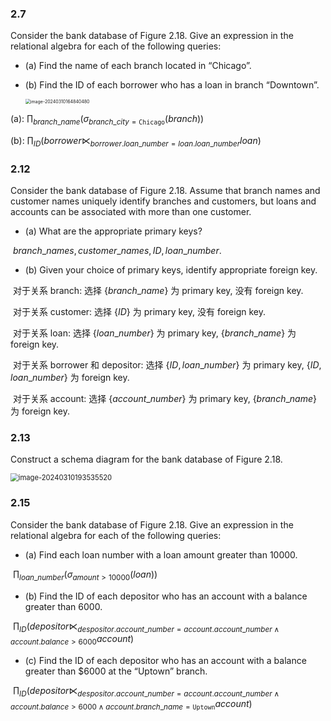 ### 2.7 

Consider the bank database of Figure 2.18. Give an expression in the relational algebra for each of the following queries: 

- (a) Find the name of each branch located in “Chicago”. 

- (b) Find the ID of each borrower who has a loan in branch “Downtown”.

  <img src="C:\Users\xieji\AppData\Roaming\Typora\typora-user-images\image-20240310164840480.png" alt="image-20240310164840480" style="zoom:50%;" />

(a): $\prod_{branch\_name}(\sigma_{branch\_city=\texttt{Chicago}}(branch))$

(b): $\prod_{ID}(borrower⋉_{borrower.loan\_number=loan.loan\_number}loan)$

### 2.12 

Consider the bank database of Figure 2.18. Assume that branch names and customer names uniquely identify branches and customers, but loans and accounts can be associated with more than one customer. 

- (a) What are the appropriate primary keys? 

​	$branch\_names, customer\_names, ID, loan\_number$.

- (b) Given your choice of primary keys, identify appropriate foreign key.

​	对于关系 branch: 选择 $\{branch\_name\}$ 为 primary key, 没有 foreign key.

​	对于关系 customer: 选择 $\{ID\}$ 为 primary key, 没有 foreign key.

​	对于关系 loan: 选择 $\{loan\_number\}$ 为 primary key, $\{branch\_name\}$ 为 foreign key.

​	对于关系 borrower 和 depositor: 选择 $\{ID, loan\_number\}$ 为 primary key, $\{ID, loan\_number\}$ 为 foreign key.

​	对于关系 account: 选择 $\{account\_number\}$ 为 primary key, $\{branch\_name\}$ 为 foreign key.

### 2.13

 Construct a schema diagram for the bank database of Figure 2.18.

<img src="C:\Users\xieji\AppData\Roaming\Typora\typora-user-images\image-20240310193535520.png" alt="image-20240310193535520" style="zoom:80%;" />

### 2.15

Consider the bank database of Figure 2.18. Give an expression in the relational algebra for each of the following queries: 

- (a) Find each loan number with a loan amount greater than 10000.

​	$\prod_{loan\_number}(\sigma_{amount>10000}(loan))$

- (b) Find the ID of each depositor who has an account with a balance greater than 6000. 

​	$\prod_{ID}(depositor⋉_{despositor.account\_number=account.account\_number\land account.balance>6000}account)$

- (c) Find the ID of each depositor who has an account with a balance greater than $6000 at the “Uptown” branch.

​	$\prod_{ID}(depositor⋉_{despositor.account\_number=account.account\_number\land account.balance>6000\land account.branch\_name=\texttt{Uptown}}account)$